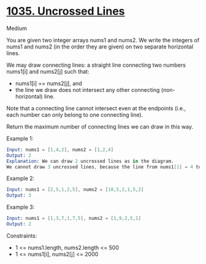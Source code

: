 # [1035. Uncrossed Lines](https://leetcode.com/problems/uncrossed-lines/)

Medium

You are given two integer arrays nums1 and nums2. We write the integers of nums1 and nums2 (in the order they are given) on two separate horizontal lines.

We may draw connecting lines: a straight line connecting two numbers nums1[i] and nums2[j] such that:

- nums1[i] == nums2[j], and
- the line we draw does not intersect any other connecting (non-horizontal) line.

Note that a connecting line cannot intersect even at the endpoints (i.e., each number can only belong to one connecting line).

Return the maximum number of connecting lines we can draw in this way.

Example 1:

```s
Input: nums1 = [1,4,2], nums2 = [1,2,4]
Output: 2
Explanation: We can draw 2 uncrossed lines as in the diagram.
We cannot draw 3 uncrossed lines, because the line from nums1[1] = 4 to nums2[2] = 4 will intersect the line from nums1[2]=2 to nums2[1]=2.
```

Example 2:

```s
Input: nums1 = [2,5,1,2,5], nums2 = [10,5,2,1,5,2]
Output: 3
```

Example 3:

```s
Input: nums1 = [1,3,7,1,7,5], nums2 = [1,9,2,5,1]
Output: 2
```

Constraints:

- 1 <= nums1.length, nums2.length <= 500
- 1 <= nums1[i], nums2[j] <= 2000
